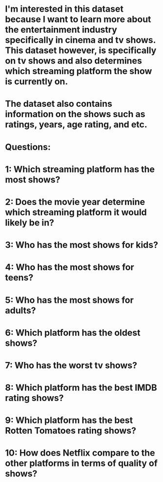 # I'm interested in this dataset because I want to learn more about the entertainment industry specifically in cinema and tv shows. This dataset however, is specifically on tv shows and also determines which streaming platform the show is currently on.
# The dataset also contains information on the shows such as ratings, years, age rating, and etc. 

# Questions:
# 1: Which streaming platform has the most shows?
# 2: Does the movie year determine which streaming platform it would likely be in?
# 3: Who has the most shows for kids?
# 4: Who has the most shows for teens?
# 5: Who has the most shows for adults?
# 6: Which platform has the oldest shows?
# 7: Who has the worst tv shows?
# 8: Which platform has the best IMDB rating shows?
# 9: Which platform has the best Rotten Tomatoes rating shows?
# 10: How does Netflix compare to the other platforms in terms of quality of shows?
